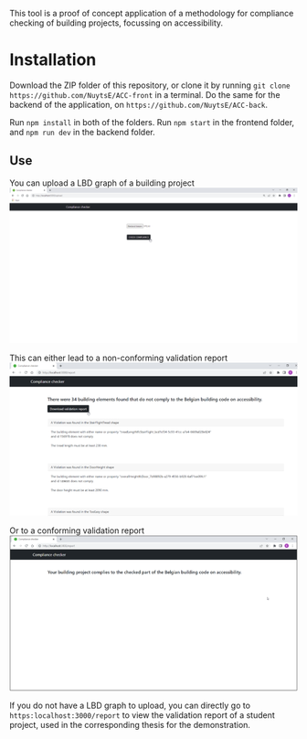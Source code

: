 This tool is a proof of concept application of a methodology for compliance checking of building projects, focussing on accessibility.

# Installation
Download the ZIP folder of this repository, or clone it by running `git clone https://github.com/NuytsE/ACC-front` in a terminal.
Do the same for the backend of the application, on `https://github.com/NuytsE/ACC-back`.

Run `npm install` in both of the folders. 
Run `npm start` in the frontend folder, and `npm run dev` in the backend folder.

## Use
You can upload a LBD graph of a building project
![screenshot](public/upload.png "Screenshot of the user interface on the upload page")

This can either lead to a non-conforming validation report
![screenshot](public/report.png "Screenshot of the user interface of the validation report, with 34 violations")

Or to a conforming validation report
![screenshot](public/conforming.png "Screenshot of the user interface on the conforming validation report")

If you do not have a LBD graph to upload, you can directly go to `https:localhost:3000/report` to view the validation report of a student project, used in the corresponding thesis for the demonstration.